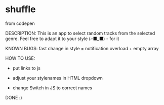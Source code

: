 # shuffle
from codepen

DESCRIPTION:
This is an app to select random tracks from the selected genre. Feel free to adapt it to your style (⌐■_■) - for it


KNOWN BUGS:
fast change in style = notification overload + empty array


HOW TO USE:

- put links to js

- adjust your stylenames in HTML dropdown

- change Switch in JS to correct names



DONE :)
